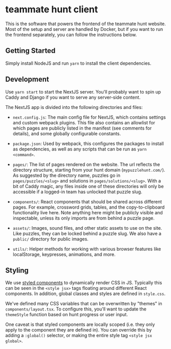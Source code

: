 # teammate hunt client

This is the software that powers the frontend of the teammate hunt website.
Most of the setup and server are handled by Docker, but if you want to run the
frontend separately, you can follow the instructions below.

## Getting Started

Simply install NodeJS and run `yarn` to install the client dependencies.

## Development

Use `yarn start` to start the NextJS server. You'll probably want to spin up
Caddy and Django if you want to serve any server-side content.

The NextJS app is divided into the following directories and files:

- `next.config.js`: The main config file for NextJS, which contains settings
  and custom webpack plugins. This file also contains an allowlist for which
  pages are publicly listed in the manifest (see comments for details), and
  some globally configurable constants.

- `package.json`: Used by webpack, this configures the packages to install as
  dependencies, as well as any scripts that can be run as `yarn <command>`.

- `pages/`: The list of pages rendered on the website. The url reflects the
  directory structure, starting from your hunt domain (`mypuzzlehunt.com/`). As
  suggested by the directory name, puzzles go in `pages/puzzles/<slug>` and
  solutions in `pages/solutions/<slug>`. With a bit of Caddy magic, any files
  inside one of these directories will only be accessible if a logged-in team
  has unlocked that puzzle slug.

- `components/`: React components that should be shared across different pages.
  For example, crossword grids, tables, and the copy-to-clipboard functionality
  live here. Note anything here might be publicly visible and inspectable,
  unless its only imports are from behind a puzzle page.

- `assets/`: Images, sound files, and other static assets to use on the site.
  Like puzzles, they can be locked behind a puzzle slug. We also have a
  `public/` directory for public images.

- `utils/`: Helper methods for working with various browser features like
  localStorage, keypresses, animations, and more.

## Styling

We use [styled components](https://styled-components.com/) to dynamically render
CSS in JS. Typically this can be seen in the `<style jsx>` tags floating around
different React components. In addition, global classes and styles are defined
in `style.css`.

We've defined many CSS variables that can be overwritten by "themes" in
`components/layout.tsx`. To configure this, you'll want to update the
`themeStyle` function based on hunt progress or user input.

One caveat is that styled components are locally scoped (i.e. they only apply to
the component they are defined in). You can override this by adding a `:global()`
selector, or making the entire style tag `<style jsx global>`.
